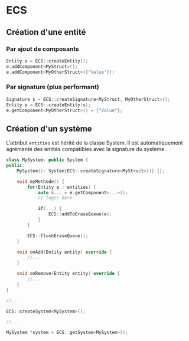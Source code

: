 # ECS

## Création d'une entité

### Par ajout de composants

```cpp
Entity e = ECS::createEntity();
e.addComponent<MyStruct>();
e.addComponent<MyOtherStruct>({"Value"});
```

### Par signature (plus performant)

```cpp
Signature s = ECS::createSignature<MyStruct, MyOtherStruct>();
Entity e = ECS::createEntity(s);
e.getComponent<MyOtherStruct>() = {"Value"};
```

## Création d'un système

L'attribut `entities` est hérité de la classe System. Il est automatiquement agrémenté des entités compatibles avec la signature du système.
```cpp
class MySystem: public System {
public:
	MySystem(): System{ECS::createSignature<MyStruct>()} {};

	void myMethode() {
		for(Entity e : entities) {
			auto &... = e.getComponent<...>();
			// logic here

			if(...) {
				ECS::addToEraseQueue(e);
			}
		}

		ECS::flushEraseQueue();
	}

	void onAdd(Entity entity) override {
		//...
	}

	void onRemove(Entity entity) override {
		//...
	}
}

//...

ECS::createSystem<MySystem>();

//...

MySystem *system = ECS::getSystem<MySystem>();
```
